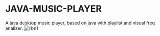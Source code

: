 # JAVA-MUSIC-PLAYER
A java desktop music player, based on java with playlist and visual freq analizer.
![rbn1](https://user-images.githubusercontent.com/56253007/119364518-4651d980-bcaf-11eb-9839-c9d866b02d38.jpg)


